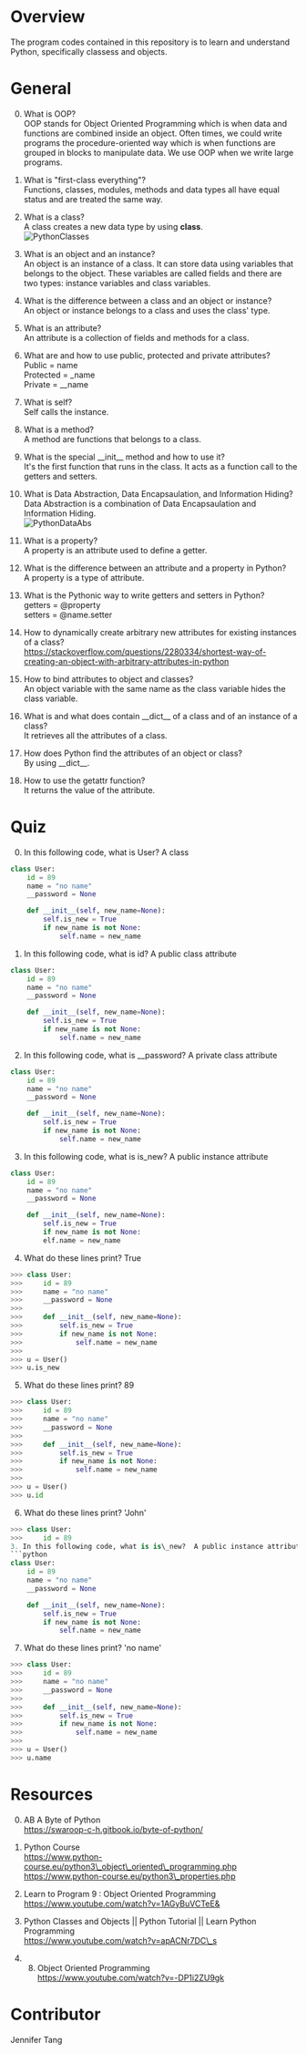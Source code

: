 # Overview #
The program codes contained in this repository is to learn and understand Python, specifically classess and objects.  

# General #
0. What is OOP?  
OOP stands for Object Oriented Programming which is when data and functions are combined inside an object.  Often times, we could write programs the procedure-oriented way which is when functions are grouped in blocks to manipulate data.  We use OOP when we write large programs.  

1. What is "first-class everything"?  
Functions, classes, modules, methods and data types all have equal status and are treated the same way.  

2. What is a class?  
A class creates a new data type by using **class**.  
![PythonClasses](https://i.imgur.com/u3SJKKV.png)

3. What is an object and an instance?  
An object is an instance of a class.  It can store data using variables that belongs to the object.  These variables are called fields and there are two types: instance variables and class variables.  

4. What is the difference between a class and an object or instance?  
An object or instance belongs to a class and uses the class' type.  

5. What is an attribute?  
An attribute is a collection of fields and methods for a class.  

6. What are and how to use public, protected and private attributes?  
Public = name  
Protected = \_name  
Private = \_\_name  

7. What is self?  
Self calls the instance.  

8. What is a method?  
A method are functions that belongs to a class.  

9. What is the special \_\_init\_\_ method and how to use it?  
It's the first function that runs in the class.  It acts as a function call to the getters and setters.  

10. What is Data Abstraction, Data Encapsaulation, and Information Hiding?  
Data Abstraction is a combination of Data Encapsaulation and Information Hiding.  
![PythonDataAbs](https://i.imgur.com/xgvfw4r.png)

11. What is a property?  
A property is an attribute used to define a getter.  

12. What is the difference between an attribute and a property in Python?  
A property is a type of attribute.  

13. What is the Pythonic way to write getters and setters in Python?  
getters = @property  
setters = @name.setter  

14. How to dynamically create arbitrary new attributes for existing instances of a class?  
https://stackoverflow.com/questions/2280334/shortest-way-of-creating-an-object-with-arbitrary-attributes-in-python  

15. How to bind attributes to object and classes?  
An object variable with the same name as the class variable hides the class variable.  

16. What is and what does contain \_\_dict\_\_ of a class and of an instance of a class?  
It retrieves all the attributes of a class.  

17. How does Python find the attributes of an object or class?  
By using \_\_dict\_\_.  

18. How to use the getattr function?  
It returns the value of the attribute.  

# Quiz #
0. In this following code, what is User?  A class  
```python
class User:
    id = 89
	name = "no name"
	__password = None

    def __init__(self, new_name=None):
        self.is_new = True
        if new_name is not None:
			self.name = new_name
```

1. In this following code, what is id?  A public class attribute  
```python
class User:
    id = 89
    name = "no name"
    __password = None

    def __init__(self, new_name=None):
        self.is_new = True
        if new_name is not None:
            self.name = new_name
```

2. In this following code, what is \_\_password?  A private class attribute  
```python
class User:
    id = 89
    name = "no name"
    __password = None

    def __init__(self, new_name=None):
        self.is_new = True
        if new_name is not None:
            self.name = new_name
```

3. In this following code, what is is\_new?  A public instance attribute  
```python
class User:
    id = 89
    name = "no name"
    __password = None

    def __init__(self, new_name=None):
        self.is_new = True
        if new_name is not None:
        elf.name = new_name
```

4. What do these lines print?  True  
```python
>>> class User:
>>>     id = 89
>>>     name = "no name"
>>>     __password = None
>>>
>>>     def __init__(self, new_name=None):
>>>         self.is_new = True
>>>         if new_name is not None:
>>>             self.name = new_name
>>> 
>>> u = User()
>>> u.is_new
```

5. What do these lines print?  89  
```python
>>> class User:
>>>     id = 89
>>>     name = "no name"
>>>     __password = None
>>>     
>>>     def __init__(self, new_name=None):
>>>         self.is_new = True
>>>         if new_name is not None:
>>>             self.name = new_name
>>> 
>>> u = User()
>>> u.id
```

6. What do these lines print?  'John'  
```python
>>> class User:
>>>     id = 89
3. In this following code, what is is\_new?  A public instance attribute  
```python
class User:
    id = 89
    name = "no name"
    __password = None

    def __init__(self, new_name=None):
        self.is_new = True
        if new_name is not None:
            self.name = new_name
```

7. What do these lines print?  'no name'  
```python
>>> class User:
>>>     id = 89
>>>     name = "no name"
>>>     __password = None
>>>     
>>>     def __init__(self, new_name=None):
>>>         self.is_new = True
>>>         if new_name is not None:
>>>             self.name = new_name
>>> 
>>> u = User()
>>> u.name
```

# Resources #
0. AB A Byte of Python  
https://swaroop-c-h.gitbook.io/byte-of-python/  

1. Python Course  
https://www.python-course.eu/python3\_object\_oriented\_programming.php  
https://www.python-course.eu/python3\_properties.php  

2. Learn to Program 9 : Object Oriented Programming  
https://www.youtube.com/watch?v=1AGyBuVCTeE&  

3. Python Classes and Objects || Python Tutorial || Learn Python Programming  
https://www.youtube.com/watch?v=apACNr7DC\_s  

4. 8. Object Oriented Programming  
https://www.youtube.com/watch?v=-DP1i2ZU9gk  

# Contributor #
Jennifer Tang  
